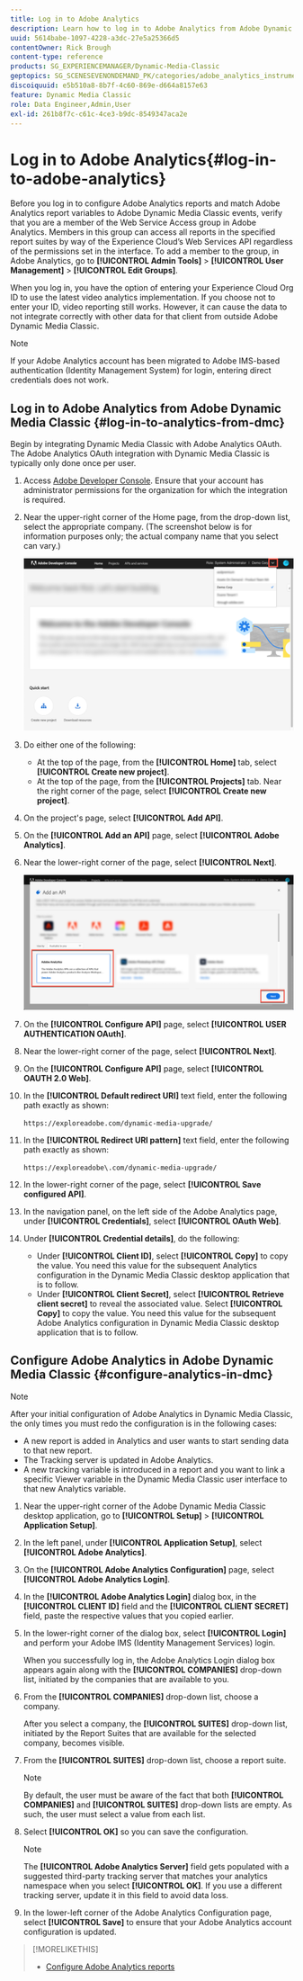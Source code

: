 ```yaml
---
title: Log in to Adobe Analytics
description: Learn how to log in to Adobe Analytics from Adobe Dynamic Media Classic.
uuid: 5614babe-1097-4228-a3dc-27e5a25366d5
contentOwner: Rick Brough
content-type: reference
products: SG_EXPERIENCEMANAGER/Dynamic-Media-Classic
geptopics: SG_SCENESEVENONDEMAND_PK/categories/adobe_analytics_instrumentation_kit
discoiquuid: e5b510a8-8b7f-4c60-869e-d664a8157e63
feature: Dynamic Media Classic
role: Data Engineer,Admin,User
exl-id: 261b8f7c-c61c-4ce3-b9dc-8549347aca2e
---
```

# Log in to Adobe Analytics{#log-in-to-adobe-analytics}

Before you log in to configure Adobe Analytics reports and match Adobe Analytics report variables to Adobe Dynamic Media Classic events, verify that you are a member of the Web Service Access group in Adobe Analytics. Members in this group can access all reports in the specified report suites by way of the Experience Cloud’s Web Services API regardless of the permissions set in the interface. To add a member to the group, in Adobe Analytics, go to **[!UICONTROL Admin Tools]** > **[!UICONTROL User Management]** > **[!UICONTROL Edit Groups]**.

When you log in, you have the option of entering your Experience Cloud Org ID to use the latest video analytics implementation. If you choose not to enter your ID, video reporting still works. However, it can cause the data to not integrate correctly with other data for that client from outside Adobe Dynamic Media Classic.

>[!NOTE]
>
>If your Adobe Analytics account has been migrated to Adobe IMS-based authentication (Identity Management System) for login, entering direct credentials does not work.

## Log in to Adobe Analytics from Adobe Dynamic Media Classic {#log-in-to-analytics-from-dmc}

Begin by integrating Dynamic Media Classic with Adobe Analytics OAuth. The Adobe Analytics OAuth integration with Dynamic Media Classic is typically only done once per user.

1. Access [Adobe Developer Console](https://developer.adobe.com/console). Ensure that your account has administrator permissions for the organization for which the integration is required.
1. Near the upper-right corner of the Home page, from the drop-down list, select the appropriate company. (The screenshot below is for information purposes only; the actual company name that you select can vary.)

   ![Create a new project](assets/analytics-oauth1.png)

1. Do either one of the following:

   * At the top of the page, from the **[!UICONTROL Home]** tab, select **[!UICONTROL Create new project]**.
   * At the top of the page, from the **[!UICONTROL Projects]** tab. Near the right corner of the page, select **[!UICONTROL Create new project]**.

1. On the project's page, select **[!UICONTROL Add API]**.
1. On the **[!UICONTROL Add an API]** page, select **[!UICONTROL Adobe Analytics]**.
1. Near the lower-right corner of the page, select **[!UICONTROL Next]**.

   ![Add an API](assets/analytics-oauth2.png)

1. On the **[!UICONTROL Configure API]** page, select **[!UICONTROL USER AUTHENTICATION OAuth]**.
1. Near the lower-right corner of the page, select **[!UICONTROL Next]**.
1. On the **[!UICONTROL Configure API]** page, select **[!UICONTROL OAUTH 2.0 Web]**.
1. In the **[!UICONTROL Default redirect URI]** text field, enter the following path exactly as shown:

   `https://exploreadobe.com/dynamic-media-upgrade/`

1. In the **[!UICONTROL Redirect URI pattern]** text field, enter the following path exactly as shown:

   `https://exploreadobe\.com/dynamic-media-upgrade/`

1. In the lower-right corner of the page, select **[!UICONTROL Save configured API]**.
1. In the navigation panel, on the left side of the Adobe Analytics page, under **[!UICONTROL Credentials]**, select **[!UICONTROL OAuth Web]**.
1. Under **[!UICONTROL Credential details]**, do the following:
   * Under **[!UICONTROL Client ID]**, select **[!UICONTROL Copy]** to copy the value. You need this value for the subsequent Analytics configuration in the Dynamic Media Classic desktop application that is to follow.
   * Under **[!UICONTROL Client Secret]**, select **[!UICONTROL Retrieve client secret]** to reveal the associated value. Select **[!UICONTROL Copy]** to copy the value. You need this value for the subsequent Adobe Analytics configuration in Dynamic Media Classic desktop application that is to follow.

## Configure Adobe Analytics in Adobe Dynamic Media Classic {#configure-analytics-in-dmc}

>[!NOTE]
>
>After your initial configuration of Adobe Analytics in Dynamic Media Classic, the only times you must redo the configuration is in the following cases:
>
>* A new report is added in Analytics and user wants to start sending data to that new report.
>* The Tracking server is updated in Adobe Analytics.
>* A new tracking variable is introduced in a report and you want to link a specific Viewer variable in the Dynamic Media Classic user interface to that new Analytics variable.
>

1. Near the upper-right corner of the Adobe Dynamic Media Classic desktop application, go to **[!UICONTROL Setup]** > **[!UICONTROL Application Setup]**.
1. In the left panel, under **[!UICONTROL Application Setup]**, select **[!UICONTROL Adobe Analytics]**.
1. On the **[!UICONTROL Adobe Analytics Configuration]** page, select **[!UICONTROL Adobe Analytics Login]**.
1. In the **[!UICONTROL Adobe Analytics Login]** dialog box, in the **[!UICONTROL CLIENT ID]** field and the **[!UICONTROL CLIENT SECRET]** field, paste the respective values that you copied earlier.
1. In the lower-right corner of the dialog box, select **[!UICONTROL Login]** and perform your Adobe IMS (Identity Management Services) login.

   When you successfully log in, the Adobe Analytics Login dialog box appears again along with the **[!UICONTROL COMPANIES]** drop-down list, initiated by the companies that are available to you.

1. From the **[!UICONTROL COMPANIES]** drop-down list, choose a company.

   After you select a company, the **[!UICONTROL SUITES]** drop-down list, initiated by the Report Suites that are available for the selected company, becomes visible.

1. From the **[!UICONTROL SUITES]** drop-down list, choose a report suite.

   >[!NOTE]
   >
   >By default, the user must be aware of the fact that both **[!UICONTROL COMPANIES]** and **[!UICONTROL SUITES]** drop-down lists are empty. As such, the user must select a value from each list.

1. Select **[!UICONTROL OK]** so you can save the configuration.

   >[!NOTE]
   >
   >The **[!UICONTROL Adobe Analytics Server]** field gets populated with a suggested third-party tracking server that matches your analytics namespace when you select **[!UICONTROL OK]**. If you use a different tracking server, update it in this field to avoid data loss.

1. In the lower-left corner of the Adobe Analytics Configuration page, select **[!UICONTROL Save]** to ensure that your Adobe Analytics account configuration is updated.

>[!MORELIKETHIS]
>
>* [Configure Adobe Analytics reports](configuring-analytics-reports.md#configuring_adobe_analytics_reports)
